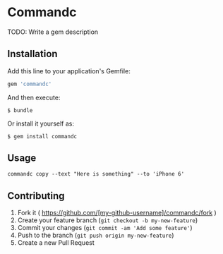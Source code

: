 # Commandc

TODO: Write a gem description

## Installation

Add this line to your application's Gemfile:

```ruby
gem 'commandc'
```

And then execute:

    $ bundle

Or install it yourself as:

    $ gem install commandc

## Usage

`commandc copy --text "Here is something" --to 'iPhone 6'`

## Contributing

1. Fork it ( https://github.com/[my-github-username]/commandc/fork )
2. Create your feature branch (`git checkout -b my-new-feature`)
3. Commit your changes (`git commit -am 'Add some feature'`)
4. Push to the branch (`git push origin my-new-feature`)
5. Create a new Pull Request
